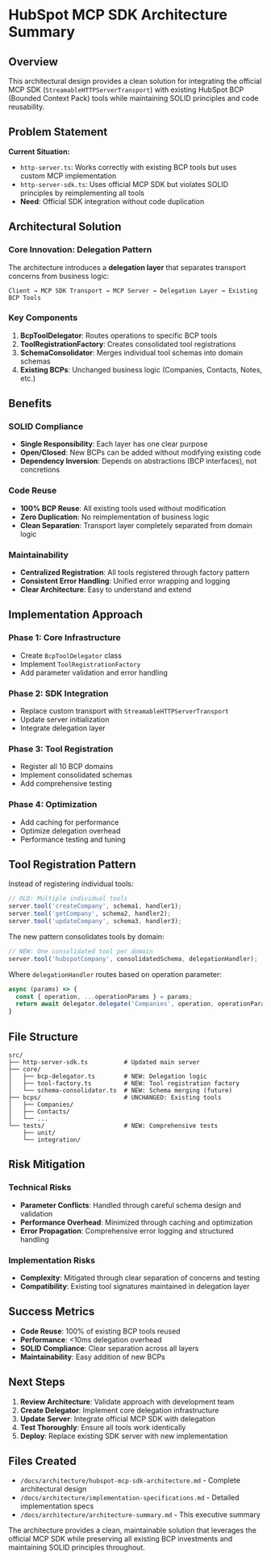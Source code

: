 # HubSpot MCP SDK Architecture Summary

## Overview

This architectural design provides a clean solution for integrating the official MCP SDK (`StreamableHTTPServerTransport`) with existing HubSpot BCP (Bounded Context Pack) tools while maintaining SOLID principles and code reusability.

## Problem Statement

**Current Situation:**
- `http-server.ts`: Works correctly with existing BCP tools but uses custom MCP implementation
- `http-server-sdk.ts`: Uses official MCP SDK but violates SOLID principles by reimplementing all tools
- **Need**: Official SDK integration without code duplication

## Architectural Solution

### Core Innovation: Delegation Pattern

The architecture introduces a **delegation layer** that separates transport concerns from business logic:

```
Client → MCP SDK Transport → MCP Server → Delegation Layer → Existing BCP Tools
```

### Key Components

1. **BcpToolDelegator**: Routes operations to specific BCP tools
2. **ToolRegistrationFactory**: Creates consolidated tool registrations  
3. **SchemaConsolidator**: Merges individual tool schemas into domain schemas
4. **Existing BCPs**: Unchanged business logic (Companies, Contacts, Notes, etc.)

## Benefits

### SOLID Compliance
- **Single Responsibility**: Each layer has one clear purpose
- **Open/Closed**: New BCPs can be added without modifying existing code
- **Dependency Inversion**: Depends on abstractions (BCP interfaces), not concretions

### Code Reuse
- **100% BCP Reuse**: All existing tools used without modification
- **Zero Duplication**: No reimplementation of business logic
- **Clean Separation**: Transport layer completely separated from domain logic

### Maintainability
- **Centralized Registration**: All tools registered through factory pattern
- **Consistent Error Handling**: Unified error wrapping and logging
- **Clear Architecture**: Easy to understand and extend

## Implementation Approach

### Phase 1: Core Infrastructure
- Create `BcpToolDelegator` class
- Implement `ToolRegistrationFactory`
- Add parameter validation and error handling

### Phase 2: SDK Integration
- Replace custom transport with `StreamableHTTPServerTransport`
- Update server initialization
- Integrate delegation layer

### Phase 3: Tool Registration
- Register all 10 BCP domains
- Implement consolidated schemas
- Add comprehensive testing

### Phase 4: Optimization
- Add caching for performance
- Optimize delegation overhead
- Performance testing and tuning

## Tool Registration Pattern

Instead of registering individual tools:
```typescript
// OLD: Multiple individual tools
server.tool('createCompany', schema1, handler1);
server.tool('getCompany', schema2, handler2);
server.tool('updateCompany', schema3, handler3);
```

The new pattern consolidates tools by domain:
```typescript
// NEW: One consolidated tool per domain
server.tool('hubspotCompany', consolidatedSchema, delegationHandler);
```

Where `delegationHandler` routes based on operation parameter:
```typescript
async (params) => {
  const { operation, ...operationParams } = params;
  return await delegator.delegate('Companies', operation, operationParams);
}
```

## File Structure

```
src/
├── http-server-sdk.ts          # Updated main server
├── core/
│   ├── bcp-delegator.ts        # NEW: Delegation logic
│   ├── tool-factory.ts         # NEW: Tool registration factory
│   └── schema-consolidator.ts  # NEW: Schema merging (future)
├── bcps/                       # UNCHANGED: Existing tools
│   ├── Companies/
│   ├── Contacts/
│   └── ...
└── tests/                      # NEW: Comprehensive tests
    ├── unit/
    └── integration/
```

## Risk Mitigation

### Technical Risks
- **Parameter Conflicts**: Handled through careful schema design and validation
- **Performance Overhead**: Minimized through caching and optimization
- **Error Propagation**: Comprehensive error logging and structured handling

### Implementation Risks  
- **Complexity**: Mitigated through clear separation of concerns and testing
- **Compatibility**: Existing tool signatures maintained in delegation layer

## Success Metrics

- **Code Reuse**: 100% of existing BCP tools reused
- **Performance**: <10ms delegation overhead
- **SOLID Compliance**: Clear separation across all layers
- **Maintainability**: Easy addition of new BCPs

## Next Steps

1. **Review Architecture**: Validate approach with development team
2. **Create Delegator**: Implement core delegation infrastructure
3. **Update Server**: Integrate official MCP SDK with delegation
4. **Test Thoroughly**: Ensure all tools work identically
5. **Deploy**: Replace existing SDK server with new implementation

## Files Created

- `/docs/architecture/hubspot-mcp-sdk-architecture.md` - Complete architectural design
- `/docs/architecture/implementation-specifications.md` - Detailed implementation specs
- `/docs/architecture/architecture-summary.md` - This executive summary

The architecture provides a clean, maintainable solution that leverages the official MCP SDK while preserving all existing BCP investments and maintaining SOLID principles throughout.